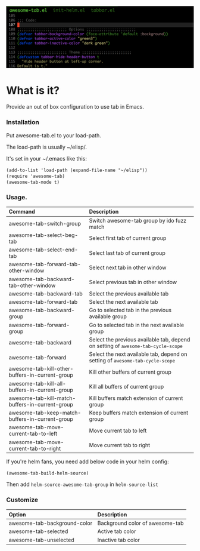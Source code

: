 <img src="./screenshot.png">

# What is it?

Provide an out of box configuration to use tab in Emacs.

### Installation
Put awesome-tab.el to your load-path.

The load-path is usually ~/elisp/.

It's set in your ~/.emacs like this:

```Elisp
(add-to-list 'load-path (expand-file-name "~/elisp"))
(require 'awesome-tab)
(awesome-tab-mode t)
```

### Usage.

| Command                                         | Description                                                                           |
| :--------                                       | :----                                                                                 |
| awesome-tab-switch-group                        | Switch awesome-tab group by ido fuzz match                                            |
| awesome-tab-select-beg-tab                      | Select first tab of current group                                                     |
| awesome-tab-select-end-tab                      | Select last tab of current group                                                      |
| awesome-tab-forward-tab-other-window            | Select next tab in other window                                                       |
| awesome-tab-backward-tab-other-window           | Select previous tab in other window                                                   |
| awesome-tab-backward-tab                        | Select the previous available tab                                                     |
| awesome-tab-forward-tab                         | Select the next available tab                                                         |
| awesome-tab-backward-group                      | Go to selected tab in the previous available group                                    |
| awesome-tab-forward-group                       | Go to selected tab in the next available group                                        |
| awesome-tab-backward                            | Select the previous available tab, depend on setting of ```awesome-tab-cycle-scope``` |
| awesome-tab-forward                             | Select the next available tab, depend on setting of ```awesome-tab-cycle-scope```     |
| awesome-tab-kill-other-buffers-in-current-group | Kill other buffers of current group                                                   |
| awesome-tab-kill-all-buffers-in-current-group   | Kill all buffers of current group                                                     |
| awesome-tab-kill-match-buffers-in-current-group | Kill buffers match extension of current group                                         |
| awesome-tab-keep-match-buffers-in-current-group | Keep buffers match extension of current group                                         |
| awesome-tab-move-current-tab-to-left            | Move current tab to left                                                              |
| awesome-tab-move-current-tab-to-right           | Move current tab to right                                                             |

If you're helm fans, you need add below code in your helm config:

```Elisp
(awesome-tab-build-helm-source)
```

Then add ```helm-source-awesome-tab-group``` in ```helm-source-list```

### Customize

| Option                  | Description                |
| :--------               | :----                      |
| awesome-tab-background-color | Background color of awesome-tab |
| awesome-tab-selected     | Active tab color           |
| awesome-tab-unselected   | Inactive tab color         |
